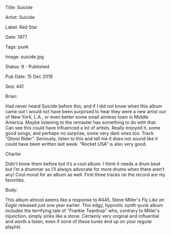 Title:  Suicide

Artist: Suicide

Label:  Red Star

Date:   1977

Tags:   punk

Image:  suicide.jpg

Status: 9 - Published

Pub Date: 15 Dec 2019

Seq:    441

Brian: 

Had never heard Suicide before this, and if I did not know when this album came out I would not have been surpirsed to hear they were a new artist out of New York, L.A., or even better some small aimless town in Middle America. Maybe listening to the remaster has something to do with that. Can see this could have influenced a lot of artists. Really enjoyed it, some good songs, and perhaps no surprise, some very dark ones too. Track “Ghost Rider”. Seriously, listen to this and tell me it does not sound like it could have been written last week. “Rocket USA” is also very good. 


Charlie: 

Didn’t know them before but it’s a cool album. I think it needs a drum beat but I’m a drummer so I’ll always advocate for more drums when there aren’t any! Cool mood for an album as well. First three tracks on the record are my favorites. 


Body: 

This album almost seems like a response to #445, Steve Miller's *Fly Like an Eagle* released just one year earlier. This edgy, hypnotic synth-punk album includes the terrifying tale of "Frankie Teardrop" who, contrary to Miller's injunction, simply sinks like a stone. Certainly very original and influential and worth a listen, even if none of these tunes end up on your regular playlist.  

